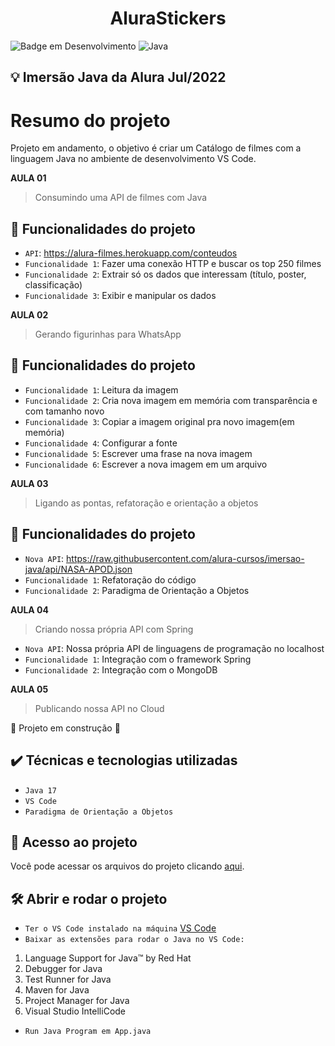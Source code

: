<h1 align="center">AluraStickers</h1>

![Badge em Desenvolvimento](http://img.shields.io/static/v1?label=STATUS&message=EM%20DESENVOLVIMENTO&color=GREEN&style=for-the-badge)
![Java](https://img.shields.io/badge/Java-ED8B00?style=for-the-badge&logo=java&logoColor=white)

## 💡 Imersão Java da Alura Jul/2022

# Resumo do projeto

Projeto em andamento, o objetivo é criar um Catálogo de filmes com a linguagem Java no ambiente de desenvolvimento VS Code.

**AULA 01**

> Consumindo uma API de filmes com Java

## :hammer: Funcionalidades do projeto

- `API`: https://alura-filmes.herokuapp.com/conteudos
- `Funcionalidade 1`: Fazer uma conexão HTTP e buscar os top 250 filmes
- `Funcionalidade 2`: Extrair só os dados que interessam (título, poster, classificação)
- `Funcionalidade 3`: Exibir e manipular os dados

**AULA 02**

> Gerando figurinhas para WhatsApp

## :hammer: Funcionalidades do projeto

- `Funcionalidade 1`: Leitura da imagem
- `Funcionalidade 2`: Cria nova imagem em memória com transparência e com tamanho novo
- `Funcionalidade 3`: Copiar a imagem original pra novo imagem(em memória)
- `Funcionalidade 4`: Configurar a fonte
- `Funcionalidade 5`: Escrever uma frase na nova imagem
- `Funcionalidade 6`: Escrever a nova imagem em um arquivo

**AULA 03**

> Ligando as pontas, refatoração e orientação a objetos

## :hammer: Funcionalidades do projeto

- `Nova API`: https://raw.githubusercontent.com/alura-cursos/imersao-java/api/NASA-APOD.json
- `Funcionalidade 1`: Refatoração do código
- `Funcionalidade 2`: Paradigma de Orientação a Objetos

**AULA 04**

> Criando nossa própria API com Spring

- `Nova API`: Nossa própria API de linguagens de programação no localhost
- `Funcionalidade 1`: Integração com o framework Spring 
- `Funcionalidade 2`: Integração com o MongoDB

**AULA 05**

> Publicando nossa API no Cloud

:construction: Projeto em construção :construction:

## ✔️ Técnicas e tecnologias utilizadas

- ``Java 17``
- ``VS Code``
- ``Paradigma de Orientação a Objetos``

## 📁 Acesso ao projeto
Você pode acessar os arquivos do projeto clicando [aqui](https://github.com/Coastony/alurastickers).

## 🛠️ Abrir e rodar o projeto

- ``Ter o VS Code instalado na máquina`` [VS Code](https://code.visualstudio.com/download)
- ``Baixar as extensões para rodar o Java no VS Code:``

1.  Language Support for Java™ by Red Hat
2.  Debugger for Java
3.  Test Runner for Java
4.  Maven for Java
5.  Project Manager for Java
6. Visual Studio IntelliCode

- ``Run Java Program em App.java``
